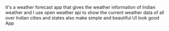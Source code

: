 
It's a weather forecast app that gives  the weather information of Indian weather and I use open weather api to show the current weather data of all over Indian cities and states also make simple and beautiful UI look good App
